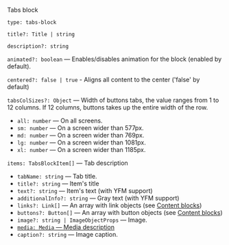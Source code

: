 Tabs block

`type: tabs-block`

`title?: Title | string`

`description?: string`

`animated?: boolean` — Enables/disables animation for the block (enabled by default).

`centered?: false | true` - Aligns all content to the center ('false' by default)

`tabsColSizes?: Object` — Width of buttons tabs, the value ranges from 1 to 12 columns. If 12 columns, buttons takes up the entire width of the row.

- `all: number` — On all screens.
- `sm: number` — On a screen wider than 577px.
- `md: number` — On a screen wider than 769px.
- `lg: number` — On a screen wider than 1081px.
- `xl: number` — On a screen wider than 1185px.

`items: TabsBlockItem[]` — Tab description

- `tabName: string` — Tab title.
- `title?: string` — Item's title
- `text?: string` — Item's text (with YFM support)
- `additionalInfo?: string` — Gray text (with YFM support)
- `links?: Link[]` — An array with link objects (see [Content blocks](?path=/story/information--common-types&viewMode=docs))
- `buttons?: Button[]` — An array with button objects (see [Content blocks](?path=/story/information--common-types&viewMode=docs))
- `image?: string | ImageObjectProps` — Image.
- [`media: Media` — Media description](?path=/story/information--common-types&viewMode=docs#media---picvideodatalens)
- `caption?: string` — Image caption.
